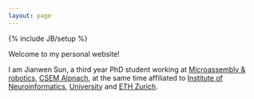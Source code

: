 ```yaml
---
layout: page
---
```

{% include JB/setup %}

Welcome to my personal website! 

I am Jianwen Sun, a third year PhD student working at <a href="http://www.csem.ch/site/card.asp?nav=2468&sub=21819&title=Systems&activity=16951" target="_blank">Microassembly & robotics</a>, <a href="http://www.csem.ch/site/card.asp?nav=2577&sub=4679&title=Alpnach" target="_blank">CSEM Alpnach</a>, at the same time affiliated to <a href="http://www.ini.uzh.ch/" target="_blank">Institute of Neuroinformatics</a>, <a href="http://www.uzh.ch/index_en.html" target="_blank">University</a> and <a href="https://www.ethz.ch/en.html" target="_blank">ETH Zurich</a>.


